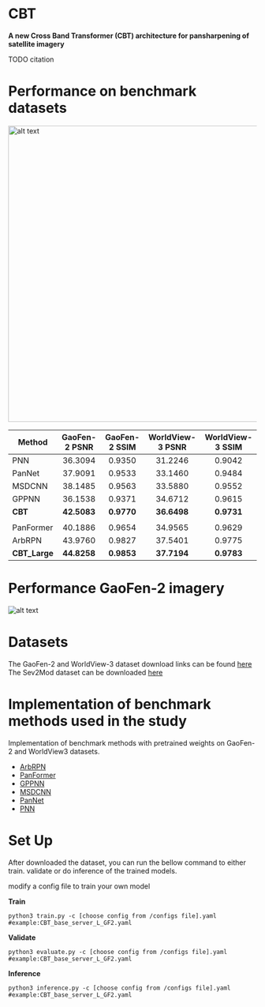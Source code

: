 # CBT

**A new Cross Band Transformer (CBT) architecture for pansharpening of satellite imagery**

TODO citation


# Performance on benchmark datasets


<img src="https://github.com/nickdndndn/CBT/blob/main/Images/comparison.png?raw=true" alt="alt text" width=600>


| Method      | GaoFen-2 PSNR| GaoFen-2 SSIM| WorldView-3 PSNR | WorldView-3 SSIM|
|-------------|:-------------:|:-------------:|:----------------:|:----------------:|
| PNN         | 36.3094       | 0.9350        | 31.2246          | 0.9042           |
| PanNet      | 37.9091       | 0.9533        | 33.1460          | 0.9484           |
| MSDCNN      | 38.1485       | 0.9563        | 33.5880          | 0.9552           |
| GPPNN       | 36.1538       | 0.9371        | 34.6712          | 0.9615           |
| **CBT**     | **42.5083**   | **0.9770**    | **36.6498**      | **0.9731**       |
|             |               |               |                  |                  |
| PanFormer   | 40.1886       | 0.9654        | 34.9565          | 0.9629          |
| ArbRPN      | 43.9760       | 0.9827        | 37.5401          | 0.9775           |
| **CBT_Large**| **44.8258**  | **0.9853**    | **37.7194**      | **0.9783**       |

# Performance GaoFen-2 imagery

![alt text](https://github.com/nickdndndn/CBT/blob/main/Images/visualization.png?raw=true)

# Datasets

The GaoFen-2 and WorldView-3 dataset download links can be found [here](https://github.com/liangjiandeng/PanCollection)
The Sev2Mod dataset can be downloaded [here](https://zenodo.org/records/8360458)

# Implementation of benchmark methods used in the study

 Implementation of benchmark methods with pretrained weights on GaoFen-2 and WorldView3 datasets.
 
- [ArbRPN](https://github.com/nickdndndn/ArbRPN)
- [PanFormer](https://github.com/nickdndndn/PanFormer)
- [GPPNN](https://github.com/nickdndndn/GPPNN)
- [MSDCNN](https://github.com/nickdndndn/MSDCNN)
- [PanNet](https://github.com/nickdndndn/PanNet)
- [PNN](https://github.com/nickdndndn/PNN)

# Set Up

After downloaded the dataset, you can run the bellow command to either train. validate or do inference of the trained models.

modify a config file to train your own model


**Train**

`
python3 train.py -c [choose config from /configs file].yaml #example:CBT_base_server_L_GF2.yaml
`

**Validate**

`
python3 evaluate.py -c [choose config from /configs file].yaml #example:CBT_base_server_L_GF2.yaml
`

**Inference**

`
python3 inference.py -c [choose config from /configs file].yaml #example:CBT_base_server_L_GF2.yaml
`
